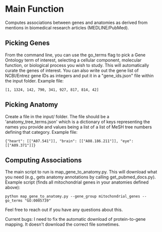 # Main Function
Computes associations between genes and anatomies as derived from mentions in biomedical research articles (MEDLINE/PubMed). 

## Picking Genes
From the command line, you can use the go_terms flag to pick a Gene Ontology term of interest, selecting a cellular component, molecular function, or biological process you wish to study. This will automatically curate the genes of interest. You can also write out the gene list of NCBI/Entrez gene IDs as integers and put it in a "gene_ids.json" file within the input folder. 
Example file:
```
[1, 1324, 142, 790, 341, 927, 817, 814, 42]
```

## Picking Anatomy
Create a file in the input/ folder. The file should be a 'anatomy_tree_terms.json' which is a dictionary of keys representing the names you provide and values being a list of a list of MeSH tree numbers defining that category.
Example file:
```
{"heart": [["A07.541"]], "brain": [["A08.186.211"]], "eye": [["A09.371"]]}
```

## Computing Associations
The main script to run is map_gene_to_anatomy.py. This will download what you need (e.g., gets anatomy annotations by calling get_pubmed_docs.py).
Example script (finds all mitochondrial genes in your anatomies defined above):
```
python map_gene_to_anatomy.py --gene_group mitochondrial_genes --go_terms "GO:0005739"
```



Feel free to reach out if you have any questions about this. 

Current bugs:
I need to fix the automatic download of protein-to-gene mapping. It doesn't download the correct file sometimes.
